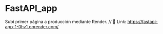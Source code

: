 # FastAPI_app
Subí primer página a producción mediante Render.
// 📌 Link: https://fastapi-app-1-0hv1.onrender.com/

